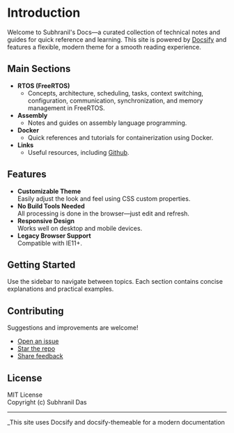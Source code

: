 # Introduction

Welcome to Subhranil's Docs—a curated collection of technical notes and guides for quick reference and learning. This site is powered by [Docsify](https://docsify.js.org/) and features a flexible, modern theme for a smooth reading experience.

## Main Sections

- **RTOS (FreeRTOS)**
  - Concepts, architecture, scheduling, tasks, context switching, configuration, communication, synchronization, and memory management in FreeRTOS.
- **Assembly**
  - Notes and guides on assembly language programming.
- **Docker**
  - Quick references and tutorials for containerization using Docker.
- **Links**
  - Useful resources, including [Github](https://github.com/subhranildas/Docs).

## Features

- **Customizable Theme**  
  Easily adjust the look and feel using CSS custom properties.
- **No Build Tools Needed**  
  All processing is done in the browser—just edit and refresh.
- **Responsive Design**  
  Works well on desktop and mobile devices.
- **Legacy Browser Support**  
  Compatible with IE11+.

## Getting Started

Use the sidebar to navigate between topics. Each section contains concise explanations and practical examples.

## Contributing

Suggestions and improvements are welcome!  
- [Open an issue](https://github.com/subhranildas/Docs/issues)
- [Star the repo](https://github.com/subhranildas/Docs)
- [Share feedback](https://github.com/subhranildas/Docs)

## License

MIT License  
Copyright (c) Subhranil Das

---

_This site uses Docsify and docsify-themeable for a modern documentation
